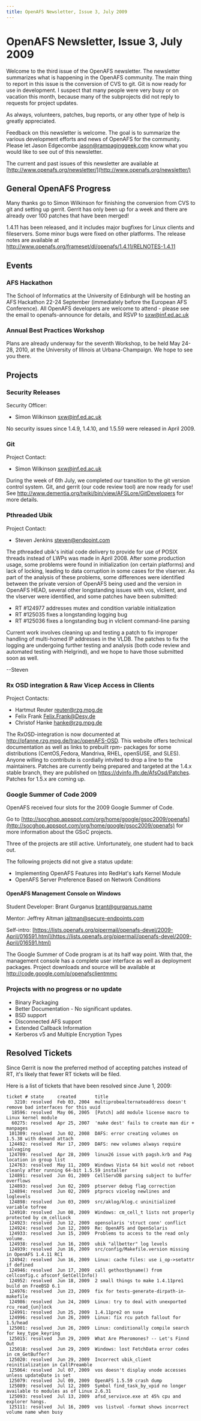 ```yaml
---
title: OpenAFS Newsletter, Issue 3, July 2009
---
```


# OpenAFS Newsletter, Issue 3, July 2009

Welcome to the third issue of the OpenAFS newsletter. The newsletter
summarizes what is happening in the OpenAFS community. The main thing to
report in this issue is the conversion of CVS to git. Git is now ready for
use in development. I suspect that many people were very busy or on
vacation this month, because many of the subprojects did not reply to
requests for project updates.

As always, volunteers, patches, bug reports, or any other type of help is
greatly appreciated.

Feedback on this newsletter is welcome. The goal is to summarize the
various development efforts and news of OpenAFS for the community. Please
let Jason Edgecombe <jason@rampaginggeek.com> know what you would like to
see out of this newsletter.

The current and past issues of this newsletter are available at
[http://www.openafs.org/newsletter/](http://www.openafs.org/newsletter/)

## General OpenAFS Progress

Many thanks go to Simon Wilkinson for finishing the conversion from CVS to
git and setting up gerrit. Gerrit has only been up for a week and there
are already over 100 patches that have been merged!

1.4.11 has been released, and it includes major bugfixes for Linux clients
and fileservers. Some minor bugs were fixed on other platforms. The
release notes are available at
http://www.openafs.org/frameset/dl/openafs/1.4.11/RELNOTES-1.4.11

## Events

### AFS Hackathon

The School of Informatics at the University of Edinburgh will be hosting
an AFS Hackathon 22-24 September (immediately before the European AFS
Conference). All OpenAFS developers are welcome to attend - please see the
email to openafs-announce for details, and RSVP to sxw@inf.ed.ac.uk

### Annual Best Practices Workshop

Plans are already underway for the seventh Workshop, to be held May 24-28,
2010, at the University of Illinois at Urbana-Champaign.  We hope to see
you there.

## Projects

### Security Releases

Security Officer:

- Simon Wilkinson <sxw@inf.ed.ac.uk>

No security issues since 1.4.9, 1.4.10, and 1.5.59 were released in April
2009.

### Git

Project Contact:

- Simon Wilkinson <sxw@inf.ed.ac.uk>

During the week of 6th July, we completed our transition to the git
version control system. Git, and gerrit (our code review tool) are now
ready for use! See
http://www.dementia.org/twiki/bin/view/AFSLore/GitDevelopers for more
details.

### Pthreaded Ubik

Project Contact:

- Steven Jenkins <steven@endpoint.com>

The pthreaded ubik's initial code delivery to provide for use of POSIX
threads instead of LWPs was made in April 2008.  After some production
usage, some problems were found in initialization (on certain platforms)
and lack of locking, leading to data corruption in some cases for the
vlserver.  As part of the analysis of these problems, some differences
were identified between the private version of OpenAFS being used and the
version in OpenAFS HEAD, several other longstanding issues with vos,
vlclient, and the vlserver were identified, and some patches have been
submitted:

- RT \#124977 addresses mutex and condition variable initialization
- RT \#125035 fixes a longstanding logging bug
- RT \#125036 fixes a longstanding bug in vlclient command-line parsing

Current work involves cleaning up and testing a patch to fix improper
handling of multi-homed IP addresses in the VLDB.  The patches to fix the
logging are undergoing further testing and analysis (both code review and
automated testing with Helgrind), and we hope to have those submitted soon
as well.

\--Steven

### Rx OSD integration & Raw Vicep Access in Clients

Project Contacts:

- Hartmut Reuter <reuter@rzg.mpg.de>
- Felix Frank <Felix.Frank@Desy.de>
- Christof Hanke <hanke@rzg.mpg.de>

The RxOSD-integration is now documented at
http://pfanne.rzg.mpg.de/trac/openAFS-OSD.  This website offers technical
documentation as well as links to prebuilt rpm- packages for some
distributions (CentOS,Fedora, Mandriva, RHEL, openSUSE, and SLES). Anyone
willing to contribute is cordially intvited to drop a line to the
maintainers.  Patches are currently being prepared and targeted at the
1.4.x stable branch, they are published on
https://dvinfo.ifh.de/AfsOsd/Patches.  Patches for 1.5.x are coming up.



### Google Summer of Code 2009

OpenAFS received four slots for the 2009 Google Summer of Code.

Go to [http://socghop.appspot.com/org/home/google/gsoc2009/openafs](http://socghop.appspot.com/org/home/google/gsoc2009/openafs) for more
information about the GSoC projects.

Three of the projects are still active. Unfortunately, one student had to
back out.

The following projects did not give a status update:

- Implementing OpenAFS Features into RedHat's kafs Kernel Module
- OpenAFS Server Preference Based on Network Conditions

#### OpenAFS Management Console on Windows

Student Developer: Brant Gurganus <brant@gurganus.name>

Mentor: Jeffrey Altman <jaltman@secure-endpoints.com>

Self-intro:
[https://lists.openafs.org/pipermail/openafs-devel/2009-April/016591.html](https://lists.openafs.org/pipermail/openafs-devel/2009-April/016591.html)

The Google Summer of Code program is at its half way point. With that, the
management console has a complete user interface as well as deployment
packages. Project downloads and source will be available at
http://code.google.com/p/openafsclientmmc

### Projects with no progress or no update

- Binary Packaging
- Better Documentation - No significant updates.
- BSD support
- Disconnected AFS support
- Extended Callback Information
- Kerberos v5 and Multiple Encryption Types

## Resolved Tickets

Since Gerrit is now the preferred method of accepting patches instead of
RT, it's likely that fewer RT tickets will be filed.

Here is a list of tickets that have been resolved since June 1, 2009:

    ticket # state     created       title
       3210: resolved  Feb 03, 2004  multiprobealternateaddress doesn't remove bad interfaces for this uuid
      18596: resolved  May 06, 2005  [Patch] add module license macro to Linux kernel module
      60275: resolved  Apr 25, 2007  'make dest' fails to create man dir + manpages
     101309: resolved  Jun 02, 2008  DAFS: error creating volumes on 1.5.38 with demand attach
     124492: resolved  Mar 17, 2009  DAFS: new volumes always require salvaging
     124709: resolved  Apr 28, 2009  linux26 issue with pagsh.krb and Pag location in group list
     124763: resolved  May 11, 2009  Windows Vista 64 bit would not reboot cleanly after running 64-bit 1.5.59 installer
     124891: resolved  Jun 01, 2009  CellServDB parsing subject to buffer overflows
     124893: resolved  Jun 02, 2009  ptserver debug flag correction
     124894: resolved  Jun 02, 2009  ptprocs vicelog newlines and loglevels
     124898: resolved  Jun 03, 2009  src/aklog/klog.c uninitialized variable tofree
     124910: resolved  Jun 08, 2009  Windows: cm_cell_t lists not properly protected by cm_cellLock
     124923: resolved  Jun 12, 2009  opensolaris 'struct conn' conflict
     124924: resolved  Jun 12, 2009  Re: OpenAFS and OpenSolaris
     124933: resolved  Jun 15, 2009  Problems to access to the read only volume.
     124938: resolved  Jun 16, 2009  ubik "allbetter" log levels
     124939: resolved  Jun 16, 2009  src/config/Makefile.version missing in OpenAFS 1.4.11 RC1
     124942: resolved  Jun 16, 2009  Linux: cache files: use i_op->setattr if defined
     124946: resolved  Jun 17, 2009  call gethostbyname() from cellconfig.c afsconf_GetCellInfo()
     124952: resolved  Jun 18, 2009  2 small things to make 1.4.11pre1 build on FreeBSD 6.1
     124976: resolved  Jun 23, 2009  fix for tests-generate-dirpath-in-makefile
     124986: resolved  Jun 24, 2009  Linux: try to deal with unexported rcu_read_{un}lock
     124991: resolved  Jun 25, 2009  1.4.11pre2 on suse
     124996: resolved  Jun 26, 2009  Linux: fix rcu patch fallout for 1.5/head
     125001: resolved  Jun 26, 2009  Linux: conditionally compile search for key_type_keyring
     125015: resolved  Jun 29, 2009  What Are Pheromones? -- Let's Finnd Out
     125018: resolved  Jun 29, 2009  Windows: lost FetchData error codes in cm_GetBuffer?
     125020: resolved  Jun 29, 2009  Incorrect ubik_client reinitialization in CallPreamble
     125064: resolved  Jul 07, 2009  vos doesn't display vnode accesses unless updateDate is set
     125079: resolved  Jul 09, 2009  OpenAFS 1.5.59 crash dump
     125089: resolved  Jul 12, 2009  Symbol find_task_by_vpid no longer available to modules as of Linux 2.6.31
     125093: resolved  Jul 13, 2009  afsd_servivce.exe at 45% cpu and explorer hangs.
     125111: resolved  Jul 16, 2009  vos listvol -format shows incorrect volume name when busy

